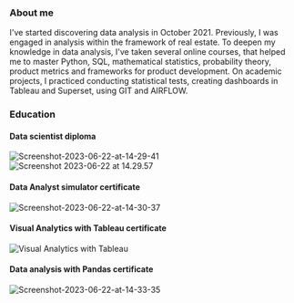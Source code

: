 ### About me
I've started discovering data analysis in October 2021. Previously, I was engaged in analysis within the framework of real estate.
To deepen my knowledge in data analysis, I've taken several online courses, that helped me to master Python, SQL, mathematical statistics, probability theory, product metrics and frameworks for product development. On academic projects, I practiced conducting statistical tests, creating dashboards in Tableau and Superset, using GIT and AIRFLOW.

### Education
#### Data scientist diploma
<img src="https://i.ibb.co/8btNZWX/Screenshot-2023-06-22-at-14-29-41.png" alt="Screenshot-2023-06-22-at-14-29-41" border="0">
<img src="https://i.ibb.co/ypqpqNY/Screenshot-2023-06-22-at-14-29-57.png" alt="Screenshot 2023-06-22 at 14.29.57" border="0">

#### Data Analyst simulator certificate
<img src="https://i.ibb.co/VDTGbVL/Screenshot-2023-06-22-at-14-30-37.png" alt="Screenshot-2023-06-22-at-14-30-37" border="0">

#### Visual Analytics with Tableau certificate
<img src="https://i.ibb.co/Zffxptf/Visual-Analytics-with-Tableau.png" alt="Visual Analytics with Tableau" border="0">

#### Data analysis with Pandas certificate
<img src="https://i.ibb.co/0y5WwZP/Screenshot-2023-06-22-at-14-33-35.png" alt="Screenshot-2023-06-22-at-14-33-35" border="0">

